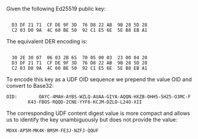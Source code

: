 
Given the following Ed25519 public key:

~~~~

  D3 DF 21 71  CF DE 9F 3D  76 D8 22 AB  9B 28 5D 28
  C2 03 D0 9A  4C 60 BE 50  92 C1 E5 6E  5E B8 EB A1
~~~~

The equivalent DER encoding is:

~~~~

  30 2E 30 07  06 03 2B 65  70 05 00 03  23 00 04 20
  D3 DF 21 71  CF DE 9F 3D  76 D8 22 AB  9B 28 5D 28
  C2 03 D0 9A  4C 60 BE 50  92 C1 E5 6E  5E B8 EB A1
~~~~

To encode this key as a UDF OID sequence we prepend the value OID
and convert to Base32:

~~~~
OID:        OAYC-4MAH-AYBS-WZLQ-AUAA-GIYA-AQQN-HXZB-OHH5-5HZ5-O3MC-F
        K43-FBOS-RQQD-2CNE-YYF6-KCJM-DZLO-L24O-XII
~~~~

The corresponding UDF content digest value is more compact and allows us to identify the 
key unambiguously but does not provide the value:

~~~~
MDXX-AP5M-MK4K-BM5M-FE3J-NZFJ-QQUF
~~~~
